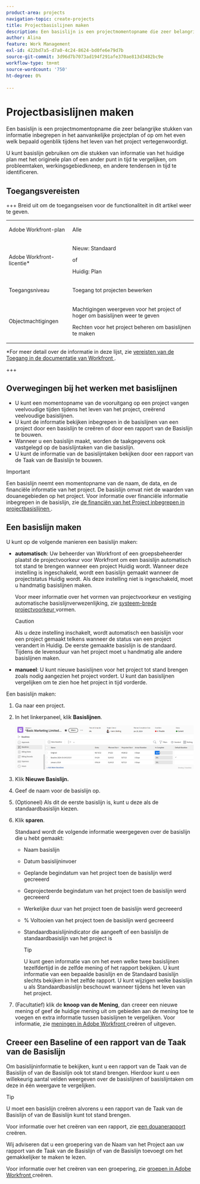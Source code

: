```yaml
---
product-area: projects
navigation-topic: create-projects
title: Projectbasislijnen maken
description: Een basislijn is een projectmomentopname die zeer belangrijke stukken van informatie inbegrepen in het aanvankelijke projectplan of op om het even welk bepaald ogenblik tijdens het leven van het project vertegenwoordigt.
author: Alina
feature: Work Management
exl-id: 422bd7a5-d7a0-4c24-8624-bd0fe6e79d7b
source-git-commit: 3d96d7b7073ad194f291afe370ae813d3482bc9e
workflow-type: tm+mt
source-wordcount: '750'
ht-degree: 0%

---
```


# Projectbasislijnen maken

<!-- Audited: 12/2023 -->

Een basislijn is een projectmomentopname die zeer belangrijke stukken van informatie inbegrepen in het aanvankelijke projectplan of op om het even welk bepaald ogenblik tijdens het leven van het project vertegenwoordigt.

U kunt basislijn gebruiken om die stukken van informatie van het huidige plan met het originele plan of een ander punt in tijd te vergelijken, om probleemtaken, werkingsgebiedkneep, en andere tendensen in tijd te identificeren.

## Toegangsvereisten

+++ Breid uit om de toegangseisen voor de functionaliteit in dit artikel weer te geven.

<!--
drafted for P&P:

<table style="table-layout:auto"> 
 <col> 
 <col> 
 <tbody> 
  <tr> 
   <td role="rowheader">Adobe Workfront plan*</td> 
   <td> <p>Any</p> </td> 
  </tr> 
  <tr> 
   <td role="rowheader">Adobe Workfront license*</td> 
   <td> <p>Current license: Standard </p> 
   Or
   <p>Legacy license: Plan </p> 
   </td> 
  </tr> 
  <tr> 
   <td role="rowheader">Access level*</td> 
   <td> <p>Edit access to Projects</p> <p><b>NOTE</b>
   
   If you still don't have access, ask your Workfront administrator if they set additional restrictions in your access level. For information about access to projects, see <a href="../../../administration-and-setup/add-users/configure-and-grant-access/grant-access-projects.md" class="MCXref xref">Grant access to projects</a>. For information on how a Workfront administrator can change your access level, see <a href="../../../administration-and-setup/add-users/configure-and-grant-access/create-modify-access-levels.md" class="MCXref xref">Create or modify custom access levels</a>. </p> </td> 
  </tr> 
  <tr> 
   <td role="rowheader">Object permissions</td> 
   <td> <p>View permissions to the project or higher to view baselines</p> <p>Manage permissions to the project to create baselines</p> <p> For information about project permissions, see <a href="../../../workfront-basics/grant-and-request-access-to-objects/share-a-project.md" class="MCXref xref">Share a project in Adobe Workfront</a>.</p> <p>For information on requesting additional access, see <a href="../../../workfront-basics/grant-and-request-access-to-objects/request-access.md" class="MCXref xref">Request access to objects </a>.</p> </td> 
  </tr> 
 </tbody> 
</table>
-->

<table style="table-layout:auto"> 
 <col> 
 <col> 
 <tbody> 
  <tr> 
   <td role="rowheader">Adobe Workfront-plan</td> 
   <td> <p>Alle</p> </td> 
  </tr> 
  <tr> 
   <td role="rowheader">Adobe Workfront-licentie*</td> 
    <td><p>Nieuw: Standaard</p>
        <p>of</p>
        <p>Huidig: Plan </p> </td> 
  </tr> 
  <tr> 
   <td role="rowheader">Toegangsniveau</td> 
   <td> <p>Toegang tot projecten bewerken</p> </td> 
  </tr> 
  <tr> 
   <td role="rowheader">Objectmachtigingen</td> 
   <td> <p>Machtigingen weergeven voor het project of hoger om basislijnen weer te geven</p> <p>Rechten voor het project beheren om basislijnen te maken</p> </td> 
  </tr> 
 </tbody> 
</table>

*For meer detail over de informatie in deze lijst, zie [ vereisten van de Toegang in de documentatie van Workfront ](/help/quicksilver/administration-and-setup/add-users/access-levels-and-object-permissions/access-level-requirements-in-documentation.md).

+++

## Overwegingen bij het werken met basislijnen

* U kunt een momentopname van de vooruitgang op een project vangen veelvoudige tijden tijdens het leven van het project, creërend veelvoudige basislijnen.
* U kunt de informatie bekijken inbegrepen in de basislijnen van een project door een basislijn te creëren of door een rapport van de Basislijn te bouwen.
* Wanneer u een basislijn maakt, worden de taakgegevens ook vastgelegd op de basislijntaken van die basislijn.
* U kunt de informatie van de basislijntaken bekijken door een rapport van de Taak van de Basislijn te bouwen.

>[!IMPORTANT]
>
>Een basislijn neemt een momentopname van de naam, de data, en de financiële informatie van het project. De basislijn omvat niet de waarden van douanegebieden op het project. Voor informatie over financiële informatie inbegrepen in de basislijn, zie [ de financiën van het Project inbegrepen in projectbasislijnen ](../../../manage-work/projects/project-finances/project-finances-included-in-project-baselines.md).

## Een basislijn maken

U kunt op de volgende manieren een basislijn maken:

* **automatisch**: Uw beheerder van Workfront of een groepsbeheerder plaatst de projectvoorkeur voor Workfront om een basislijn automatisch tot stand te brengen wanneer een project Huidig wordt. Wanneer deze instelling is ingeschakeld, wordt een basislijn gemaakt wanneer de projectstatus Huidig wordt. Als deze instelling niet is ingeschakeld, moet u handmatig basislijnen maken.

  Voor meer informatie over het vormen van projectvoorkeur en vestiging automatische basislijnverwezenlijking, zie [ systeem-brede projectvoorkeur ](../../../administration-and-setup/set-up-workfront/configure-system-defaults/set-project-preferences.md) vormen.

  >[!CAUTION]
  >
  >Als u deze instelling inschakelt, wordt automatisch een basislijn voor een project gemaakt telkens wanneer de status van een project verandert in Huidig. De eerste gemaakte basislijn is de standaard. Tijdens de levensduur van het project moet u handmatig alle andere basislijnen maken.

* **manueel**: U kunt nieuwe basislijnen voor het project tot stand brengen zoals nodig aangezien het project vordert. U kunt dan basislijnen vergelijken om te zien hoe het project in tijd vorderde.

Een basislijn maken:

1. Ga naar een project.
1. In het linkerpaneel, klik **Basislijnen**.

   ![ sectie van Baselines op project ](assets/baselines-section-on-project-with-header.png)

1. Klik **Nieuwe Basislijn.**
1. Geef de naam voor de basislijn op.
1. (Optioneel) Als dit de eerste basislijn is, kunt u deze als de standaardbasislijn kiezen.
1. Klik **sparen**.

   Standaard wordt de volgende informatie weergegeven over de basislijn die u hebt gemaakt:

   * Naam basislijn
   * Datum basislijninvoer
   * Geplande begindatum van het project toen de basislijn werd gecreeerd
   * Geprojecteerde begindatum van het project toen de basislijn werd gecreeerd
   * Werkelijke duur van het project toen de basislijn werd gecreeerd
   * % Voltooien van het project toen de basislijn werd gecreeerd
   * Standaardbasislijnindicator die aangeeft of een basislijn de standaardbasislijn van het project is

     >[!TIP]
     >
     >U kunt geen informatie van om het even welke twee basislijnen tezelfdertijd in de zelfde mening of het rapport bekijken. U kunt informatie van een bepaalde basislijn en de Standaard basislijn slechts bekijken in het zelfde rapport. U kunt wijzigen welke basislijn u als Standaardbasislijn beschouwt wanneer tijdens het leven van het project.

1. (Facultatief) klik de **knoop van de Mening**, dan creeer een nieuwe mening of geef de huidige mening uit om gebieden aan de mening toe te voegen en extra informatie tussen basislijnen te vergelijken. Voor informatie, zie [ meningen in Adobe Workfront ](/help/quicksilver/reports-and-dashboards/reports/reporting-elements/create-edit-views.md) creëren of uitgeven.

## Creeer een Baseline of een rapport van de Taak van de Basislijn

Om basislijninformatie te bekijken, kunt u een rapport van de Taak van de Basislijn of van de Basislijn ook tot stand brengen. Hierdoor kunt u een willekeurig aantal velden weergeven over de basislijnen of basislijntaken om deze in één weergave te vergelijken.

>[!TIP]
>
>U moet een basislijn creëren alvorens u een rapport van de Taak van de Basislijn of van de Basislijn kunt tot stand brengen.

Voor informatie over het creëren van een rapport, zie [ een douanerapport ](../../../reports-and-dashboards/reports/creating-and-managing-reports/create-custom-report.md) creëren.

Wij adviseren dat u een groepering van de Naam van het Project aan uw rapport van de Taak van de Basislijn of van de Basislijn toevoegt om het gemakkelijker te maken te lezen.

Voor informatie over het creëren van een groepering, zie [ groepen in Adobe Workfront ](../../../reports-and-dashboards/reports/reporting-elements/create-groupings.md) creëren.
